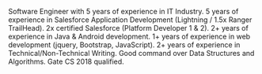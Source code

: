 Software Engineer with 5 years of experience in IT Industry.
5 years of experience in Salesforce Application Development (Lightning / 1.5x Ranger TrailHead).
2x certified Salesforce (Platform Developer 1 & 2).
2+ years of experience in Java & Android development.
1+ years of experience in web development (jquery, Bootstrap, JavaScript).
2+ years of experience in Technical/Non-Technical Writing.
Good command over Data Structures and Algorithms.
Gate CS 2018 qualified.
